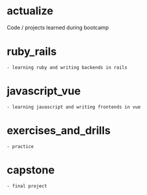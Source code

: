 # actualize
Code / projects learned during bootcamp

  # ruby_rails
    - learning ruby and writing backends in rails

  # javascript_vue
    - learning javascript and writing frontends in vue

  # exercises_and_drills
    - practice

  # capstone
    - final project